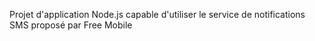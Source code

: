 Projet d'application Node.js capable d'utiliser le service de notifications SMS proposé par Free Mobile